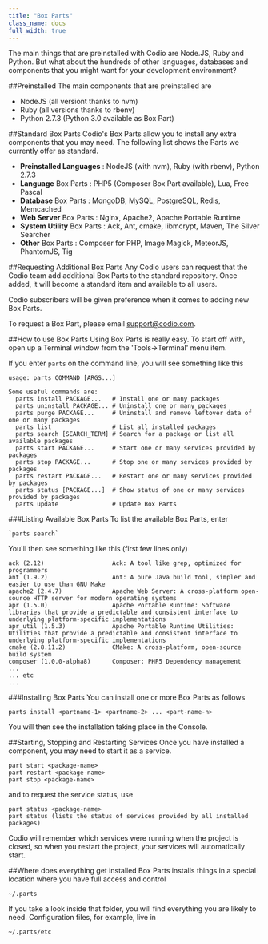 ```yaml
---
title: "Box Parts"
class_name: docs
full_width: true
---
```


The main things that are preinstalled with Codio are Node.JS, Ruby and Python. But what about the hundreds of other languages, databases and components that you might want for your development environment?

##Preinstalled
The main components that are preinstalled are

- NodeJS (all versiont thanks to nvm)
- Ruby (all versions thanks to rbenv)
- Python 2.7.3 (Python 3.0 available as Box Part)


##Standard Box Parts
Codio's Box Parts allow you to install any extra components that you may need. The following list shows the Parts we currently offer as standard. 

- **Preinstalled Languages** : NodeJS (with nvm), Ruby (with rbenv), Python 2.7.3 
- **Language** Box Parts : PHP5 (Composer Box Part available), Lua, Free Pascal
- **Database** Box Parts : MongoDB, MySQL, PostgreSQL, Redis, Memcached
- **Web Server** Box Parts : Nginx, Apache2, Apache Portable Runtime
- **System Utility** Box Parts : Ack, Ant, cmake, libmcrypt, Maven, The Silver Searcher
- **Other** Box Parts : Composer for PHP, Image Magick, MeteorJS, PhantomJS, Tig

##Requesting Additional Box Parts
Any Codio users can request that the Codio team add additional Box Parts to the standard repository. Once added, it will become a standard item and available to all users.

Codio subscribers will be given preference when it comes to adding new Box Parts.

To request a Box Part, please email support@codio.com.

##How to use Box Parts
Using Box Parts is really easy. To start off with, open up a Terminal window from the 'Tools->Terminal' menu item.

If you enter `parts` on the command line, you will see something like this

	usage: parts COMMAND [ARGS...]

	Some useful commands are:
	  parts install PACKAGE...   # Install one or many packages
	  parts uninstall PACKAGE... # Uninstall one or many packages
	  parts purge PACKAGE...     # Uninstall and remove leftover data of one or many packages
	  parts list                 # List all installed packages
	  parts search [SEARCH_TERM] # Search for a package or list all available packages
	  parts start PACKAGE...     # Start one or many services provided by packages
	  parts stop PACKAGE...      # Stop one or many services provided by packages
	  parts restart PACKAGE...   # Restart one or many services provided by packages
	  parts status [PACKAGE...]  # Show status of one or many services provided by packages
	  parts update               # Update Box Parts

###Listing Available Box Parts
To list the available Box Parts, enter 

    `parts search`

You'll then see something like this (first few lines only)

	ack (2.12)                   Ack: A tool like grep, optimized for programmers
	ant (1.9.2)                  Ant: A pure Java build tool, simpler and easier to use than GNU Make
	apache2 (2.4.7)              Apache Web Server: A cross-platform open-source HTTP server for modern operating systems
	apr (1.5.0)                  Apache Portable Runtime: Software libraries that provide a predictable and consistent interface to underlying platform-specific implementations
	apr_util (1.5.3)             Apache Portable Runtime Utilities: Utilities that provide a predictable and consistent interface to underlying platform-specific implementations
	cmake (2.8.11.2)             CMake: A cross-platform, open-source build system
	composer (1.0.0-alpha8)      Composer: PHP5 Dependency management
	...
	... etc
	...

###Installing Box Parts
You can install one or more Box Parts as follows

	parts install <partname-1> <partname-2> ... <part-name-n>

You will then see the installation taking place in the Console.

##Starting, Stopping and Restarting Services
Once you have installed a component, you may need to start it as a service.

	part start <package-name>
	part restart <package-name>
	part stop <package-name>

and to request the service status, use

	part status <package-name>
	part status (lists the status of services provided by all installed packages)

Codio will remember which services were running when the project is closed, so when you restart the project, your services will automatically start.

##Where does everything get installed
Box Parts installs things in a special location where you have full access and control

	~/.parts

If you take a look inside that folder, you will find everything you are likely to need. Configuration files, for example, live in

	~/.parts/etc






